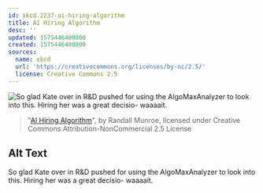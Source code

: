 ```yaml
---
id: xkcd.2237-ai-hiring-algorithm
title: AI Hiring Algorithm
desc: ''
updated: 1575446400000
created: 1575446400000
sources:
  name: xkcd
  url: 'https://creativecommons.org/licenses/by-nc/2.5/'
  license: Creative Commons 2.5
---
```

![So glad Kate over in R&D pushed for using the AlgoMaxAnalyzer to look into this. Hiring her was a great decisio- waaaait.](https://imgs.xkcd.com/comics/ai_hiring_algorithm.png)
> "[AI Hiring Algorithm](https://xkcd.com/2237/)", by Randall Munroe, licensed under Creative Commons Attribution-NonCommercial 2.5 License

## Alt Text
So glad Kate over in R&D pushed for using the AlgoMaxAnalyzer to look into this. Hiring her was a great decisio- waaaait.
